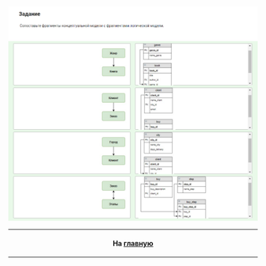 <div align="center">

<img src="../art/2.4.2.task.png" alt="solution" >

<img src="../art/2.4.2.png" alt="solution" >

---
#### На [главную](https://github.com/BEPb/stepik_sql#readme)

---

